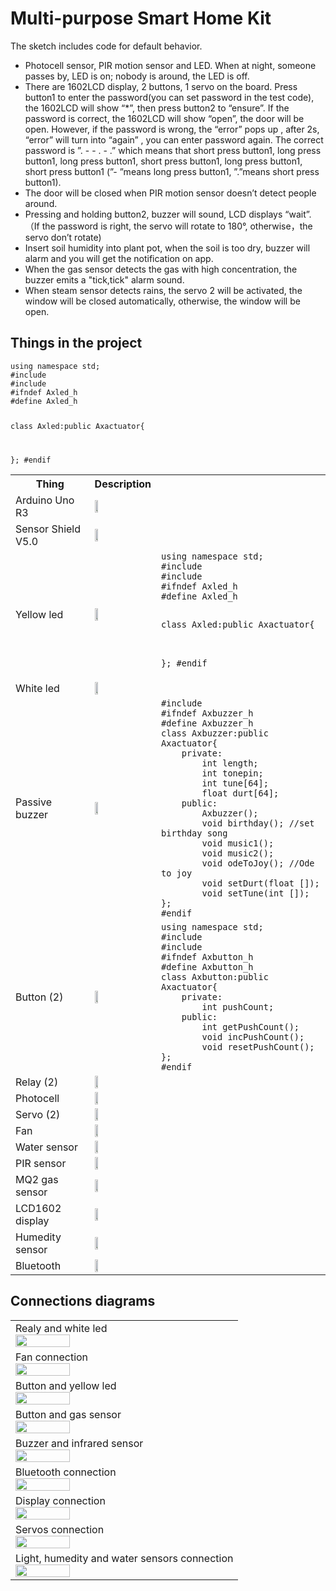 # Multi-purpose Smart Home Kit

The sketch includes code for default behavior.

- Photocell sensor, PIR motion sensor and LED. When at night, someone passes by, LED is on; nobody is around, the LED is off.
- There are 1602LCD display, 2 buttons, 1 servo on the board. Press button1 to enter the password(you can set password in the test code),
  the 1602LCD will show “*”, then press button2 to “ensure”. If the password is correct, the 1602LCD will show “open”, the door will be open.
  However, if the password is wrong, the “error” pops up , after 2s, “error” will turn into “again” , you can enter password again. The correct
  password is ”. - - . - .” which means that short press button1, long press button1, long press button1, short press button1, long press button1,
  short press button1 (”- ”means long press button1, ”.”means short press button1).
- The door will be closed when PIR motion sensor doesn’t detect people around.
- Pressing and holding button2, buzzer will sound, LCD displays “wait”.（If the password is right, the servo will rotate to 180°, otherwise，the servo don’t rotate)
- Insert soil humidity into plant pot, when the soil is too dry, buzzer will alarm and you will get the notification on app.
- When the gas sensor detects the gas with high concentration, the buzzer emits a "tick,tick" alarm sound.
- When steam sensor detects rains, the servo 2 will be activated, the window will be closed automatically, otherwise, the window will be open. 

## Things in the project

<table><tr><th>Thing</th><th>Description</th></tr>
<tr><td>Arduino Uno R3</td><td><img src="https://github.com/codifyit/iotaxatihouse/blob/main/docs/images/arduino-uno.png" align="center" width="25%"></td></tr>
<tr><td>Sensor Shield V5.0</td><td><img src="https://github.com/codifyit/iotaxatihouse/blob/main/docs/images/sensor-shield.png" align="center" width="25%"></td></tr>
<tr><td>Yellow led</td><td><img src="https://github.com/codifyit/iotaxatihouse/blob/main/docs/images/yellow-led.png" align="center" width="25%"></td>
<td>
<code>using namespace std;
#include <Arduino.h>
#include <Axactuator.h>
#ifndef Axled_h
#define Axled_h

class Axled:public Axactuator{

};
#endif</code>
</td>
</tr>
<tr><td>White led</td><td><img src="https://github.com/codifyit/iotaxatihouse/blob/main/docs/images/white-led.png" align="center" width="25%"></td>
<code>using namespace std;
#include <Arduino.h>
#include <Axactuator.h>
#ifndef Axled_h
#define Axled_h

class Axled:public Axactuator{

};
#endif</code>
</tr>
<tr><td>Passive buzzer</td><td><img src="https://github.com/codifyit/iotaxatihouse/blob/main/docs/images/passive-buzzer.png" align="center" width="25%"></td>
<td>
  <code>#include <Axactuator.h>
#ifndef Axbuzzer_h
#define Axbuzzer_h
class Axbuzzer:public Axactuator{
    private:
        int length;
        int tonepin;
        int tune[64];
        float durt[64];
    public:
        Axbuzzer();
        void birthday(); //set birthday song
        void music1();
        void music2();
        void odeToJoy(); //Ode to joy
        void setDurt(float []);
        void setTune(int []);
};
#endif</code>
</td></tr>
<tr><td>Button (2)</td><td><img src="https://github.com/codifyit/iotaxatihouse/blob/main/docs/images/button.png" align="center" width="25%"></td><td><code>using namespace std;
#include <Axactuator.h>
#include <Arduino.h>
#ifndef Axbutton_h
#define Axbutton_h
class Axbutton:public Axactuator{
    private:
        int pushCount;
    public:
        int getPushCount();
        void incPushCount();
        void resetPushCount();
};
#endif</code></td></tr>
<tr><td>Relay (2)</td><td><img src="https://github.com/codifyit/iotaxatihouse/blob/main/docs/images/relay.png" align="center" width="25%"></td></tr>
<tr><td>Photocell</td><td><img src="https://github.com/codifyit/iotaxatihouse/blob/main/docs/images/photocell.png" align="center" width="25%"></td></tr>
<tr><td>Servo (2)</td><td><img src="https://github.com/codifyit/iotaxatihouse/blob/main/docs/images/servo.png" align="center" width="25%"></td></tr>
<tr><td>Fan</td><td><img src="https://github.com/codifyit/iotaxatihouse/blob/main/docs/images/fan.png" align="center" width="25%"></td></tr>
<tr><td>Water sensor</td><td><img src="https://github.com/codifyit/iotaxatihouse/blob/main/docs/images/water.png" align="center" width="25%"></td></tr>
<tr><td>PIR sensor</td><td><img src="https://github.com/codifyit/iotaxatihouse/blob/main/docs/images/pir.png" align="center" width="25%"></td></tr>
<tr><td>MQ2 gas sensor</td><td><img src="https://github.com/codifyit/iotaxatihouse/blob/main/docs/images/gas.png" align="center" width="25%"></td></tr>
<tr><td>LCD1602 display</td><td><img src="https://github.com/codifyit/iotaxatihouse/blob/main/docs/images/display.png" align="center" width="25%"></td></tr>
<tr><td>Humedity sensor</td><td><img src="https://github.com/codifyit/iotaxatihouse/blob/main/docs/images/humedity.png" align="center" width="25%"></td></tr>
  <tr><td>Bluetooth</td><td><img src="https://github.com/codifyit/iotaxatihouse/blob/main/docs/images/bluetooth.png" align="center" width="25%"></td></tr>
</table>

## Connections diagrams

<table><tr><td>Realy and white led<br><img src="https://github.com/codifyit/iotaxatihouse/blob/main/docs/images/relay-white-led.png" align="center" width="50%"></td></tr>
<tr><td>Fan connection<br><img src="https://github.com/codifyit/iotaxatihouse/blob/main/docs/images/fan-connection.png" align="center" width="50%"></td></tr>
<tr><td>Button and yellow led<br><img src="https://github.com/codifyit/iotaxatihouse/blob/main/docs/images/button-yellow-led.png" align="center" width="50%"></td></tr>
<tr><td>Button and gas sensor<br><img src="https://github.com/codifyit/iotaxatihouse/blob/main/docs/images/button-gas.png" align="center" width="50%"></td></tr>
<tr><td>Buzzer and infrared sensor<br><img src="https://github.com/codifyit/iotaxatihouse/blob/main/docs/images/buzzer-infrared.png" align="center" width="50%"></td></tr>
<tr><td>Bluetooth connection<br><img src="https://github.com/codifyit/iotaxatihouse/blob/main/docs/images/bluetooth-connection.png" align="center" width="50%"></td></tr>
<tr><td>Display connection<br><img src="https://github.com/codifyit/iotaxatihouse/blob/main/docs/images/display-connection.png" align="center" width="50%"></td></tr>
<tr><td>Servos connection<br><img src="https://github.com/codifyit/iotaxatihouse/blob/main/docs/images/servos-connection.png" align="center" width="50%"></td></tr>
<tr><td>Light, humedity and water sensors connection<br><img src="https://github.com/codifyit/iotaxatihouse/blob/main/docs/images/light-humedity-water.png" align="center" width="50%"></td></tr>
</table>



